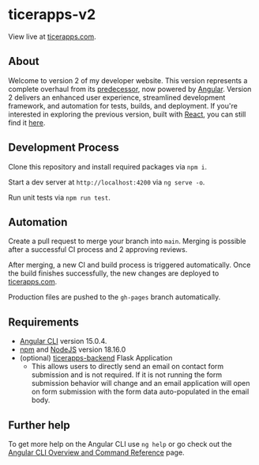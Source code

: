 # ticerapps-v2

View live at [ticerapps.com](https://ticerapps.com).

## About

Welcome to version 2 of my developer website. This version represents a complete overhaul from its [predecessor](https://github.com/btror/ticerapps), now powered by [Angular](https://angular.io/). Version 2 delivers an enhanced user experience, streamlined development framework, and automation for tests, builds, and deployment. If you're interested in exploring the previous version, built with [React](https://react.dev/), you can still find it [here](https://github.com/btror/ticerapps).

## Development Process

Clone this repository and install required packages via `npm i`.

Start a dev server at `http://localhost:4200` via `ng serve -o`.

Run unit tests via `npm run test`.

## Automation

Create a pull request to merge your branch into `main`. Merging is possible after a successful CI process and 2 approving reviews.

After merging, a new CI and build process is triggered automatically. Once the build finishes successfully, the new changes are deployed to [ticerapps.com](https://ticerapps.com).

Production files are pushed to the `gh-pages` branch automatically.

## Requirements

- [Angular CLI](https://github.com/angular/angular-cli) version 15.0.4.
- [npm](https://docs.npmjs.com/cli/v9/commands/npm-install) and [NodeJS](https://nodejs.org/en/download) version 18.16.0
- (optional) [ticerapps-backend](https://github.com/btror/ticerapps-backend) Flask Application
    - This allows users to directly send an email on contact form submission and is not required. If it is not running the form submission behavior will change and an email application will open on form submission with the form data auto-populated in the email body.

## Further help

To get more help on the Angular CLI use `ng help` or go check out the [Angular CLI Overview and Command Reference](https://angular.io/cli) page.
